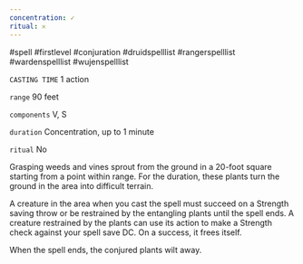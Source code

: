 ```yaml
---
concentration: ✓
ritual: 𐄂
---
```

#spell #firstlevel #conjuration #druidspelllist #rangerspelllist #wardenspelllist #wujenspelllist

`CASTING TIME`
1 action

`range`
90 feet

`components`
V, S

`duration`
Concentration, up to 1 minute

`ritual`
No

Grasping weeds and vines sprout from the ground in a 20-foot square starting from a point within range. For the duration, these plants turn the ground in the area into difficult terrain.

A creature in the area when you cast the spell must succeed on a Strength saving throw or be restrained by the entangling plants until the spell ends. A creature restrained by the plants can use its action to make a Strength check against your spell save DC. On a success, it frees itself.

When the spell ends, the conjured plants wilt away.
